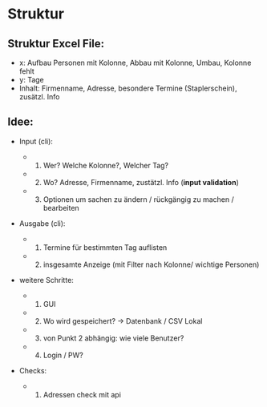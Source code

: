 # Struktur
## Struktur Excel File:
- x: Aufbau Personen mit Kolonne, Abbau mit Kolonne, Umbau, Kolonne fehlt
- y: Tage 
- Inhalt: Firmenname, Adresse, besondere Termine (Staplerschein), zusätzl. Info

## Idee:
- Input (cli): 
    - 1. Wer? Welche Kolonne?, Welcher Tag? 
    - 2. Wo? Adresse, Firmenname, zustätzl. Info (**input validation**)
    - 3. Optionen um sachen zu ändern / rückgängig zu machen / bearbeiten
- Ausgabe (cli):
    - 1. Termine für bestimmten Tag auflisten
    - 2. insgesamte Anzeige (mit Filter nach Kolonne/ wichtige Personen)
- weitere Schritte:
    - 1. GUI
    - 2. Wo wird gespeichert? -> Datenbank / CSV Lokal
    - 3. von Punkt 2 abhängig: wie viele Benutzer?
    - 4. Login / PW?
    
- Checks:
    - 1. Adressen check mit api 